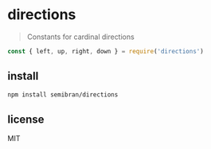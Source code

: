 # directions
> Constants for cardinal directions

```javascript
const { left, up, right, down } = require('directions')
```

## install
```sh
npm install semibran/directions
```

## license
MIT
